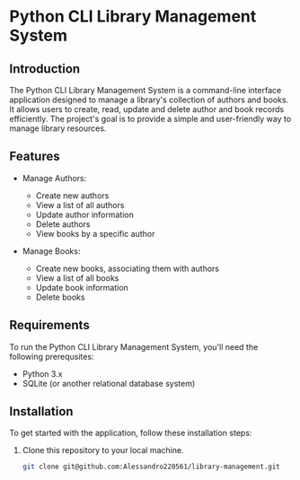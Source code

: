 # Python CLI Library Management System

## Introduction

The Python CLI Library Management System is a command-line interface application designed to manage a library's collection of authors and books.
It allows users to create, read, update and delete author and book records efficiently. The project's goal is to provide a simple and user-friendly way to manage library resources.

## Features

- Manage Authors:

  - Create new authors
  - View a list of all authors
  - Update author information
  - Delete authors
  - View books by a specific author

- Manage Books:
  - Create new books, associating them with authors
  - View a list of all books
  - Update book information
  - Delete books

## Requirements

To run the Python CLI Library Management System, you'll need the following prerequsites:

- Python 3.x
- SQLite (or another relational database system)

## Installation

To get started with the application, follow these installation steps:

1. Clone this repository to your local machine.

   ```bash
   git clone git@github.com:Alessandro220561/library-management.git
   ```
